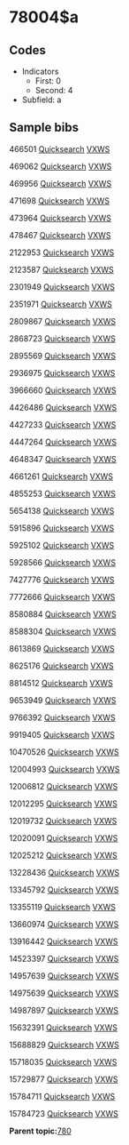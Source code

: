 # 78004$a

## Codes

-   Indicators
    -   First: 0
    -   Second: 4
-   Subfield: a

## Sample bibs

466501 [Quicksearch](https://search.library.yale.edu/catalog/466501) [VXWS](http://prodorbis.library.yale.edu:7014/vxws/GetHoldingsService?bibId=466501)

469062 [Quicksearch](https://search.library.yale.edu/catalog/469062) [VXWS](http://prodorbis.library.yale.edu:7014/vxws/GetHoldingsService?bibId=469062)

469956 [Quicksearch](https://search.library.yale.edu/catalog/469956) [VXWS](http://prodorbis.library.yale.edu:7014/vxws/GetHoldingsService?bibId=469956)

471698 [Quicksearch](https://search.library.yale.edu/catalog/471698) [VXWS](http://prodorbis.library.yale.edu:7014/vxws/GetHoldingsService?bibId=471698)

473964 [Quicksearch](https://search.library.yale.edu/catalog/473964) [VXWS](http://prodorbis.library.yale.edu:7014/vxws/GetHoldingsService?bibId=473964)

478467 [Quicksearch](https://search.library.yale.edu/catalog/478467) [VXWS](http://prodorbis.library.yale.edu:7014/vxws/GetHoldingsService?bibId=478467)

2122953 [Quicksearch](https://search.library.yale.edu/catalog/2122953) [VXWS](http://prodorbis.library.yale.edu:7014/vxws/GetHoldingsService?bibId=2122953)

2123587 [Quicksearch](https://search.library.yale.edu/catalog/2123587) [VXWS](http://prodorbis.library.yale.edu:7014/vxws/GetHoldingsService?bibId=2123587)

2301949 [Quicksearch](https://search.library.yale.edu/catalog/2301949) [VXWS](http://prodorbis.library.yale.edu:7014/vxws/GetHoldingsService?bibId=2301949)

2351971 [Quicksearch](https://search.library.yale.edu/catalog/2351971) [VXWS](http://prodorbis.library.yale.edu:7014/vxws/GetHoldingsService?bibId=2351971)

2809867 [Quicksearch](https://search.library.yale.edu/catalog/2809867) [VXWS](http://prodorbis.library.yale.edu:7014/vxws/GetHoldingsService?bibId=2809867)

2868723 [Quicksearch](https://search.library.yale.edu/catalog/2868723) [VXWS](http://prodorbis.library.yale.edu:7014/vxws/GetHoldingsService?bibId=2868723)

2895569 [Quicksearch](https://search.library.yale.edu/catalog/2895569) [VXWS](http://prodorbis.library.yale.edu:7014/vxws/GetHoldingsService?bibId=2895569)

2936975 [Quicksearch](https://search.library.yale.edu/catalog/2936975) [VXWS](http://prodorbis.library.yale.edu:7014/vxws/GetHoldingsService?bibId=2936975)

3966660 [Quicksearch](https://search.library.yale.edu/catalog/3966660) [VXWS](http://prodorbis.library.yale.edu:7014/vxws/GetHoldingsService?bibId=3966660)

4426486 [Quicksearch](https://search.library.yale.edu/catalog/4426486) [VXWS](http://prodorbis.library.yale.edu:7014/vxws/GetHoldingsService?bibId=4426486)

4427233 [Quicksearch](https://search.library.yale.edu/catalog/4427233) [VXWS](http://prodorbis.library.yale.edu:7014/vxws/GetHoldingsService?bibId=4427233)

4447264 [Quicksearch](https://search.library.yale.edu/catalog/4447264) [VXWS](http://prodorbis.library.yale.edu:7014/vxws/GetHoldingsService?bibId=4447264)

4648347 [Quicksearch](https://search.library.yale.edu/catalog/4648347) [VXWS](http://prodorbis.library.yale.edu:7014/vxws/GetHoldingsService?bibId=4648347)

4661261 [Quicksearch](https://search.library.yale.edu/catalog/4661261) [VXWS](http://prodorbis.library.yale.edu:7014/vxws/GetHoldingsService?bibId=4661261)

4855253 [Quicksearch](https://search.library.yale.edu/catalog/4855253) [VXWS](http://prodorbis.library.yale.edu:7014/vxws/GetHoldingsService?bibId=4855253)

5654138 [Quicksearch](https://search.library.yale.edu/catalog/5654138) [VXWS](http://prodorbis.library.yale.edu:7014/vxws/GetHoldingsService?bibId=5654138)

5915896 [Quicksearch](https://search.library.yale.edu/catalog/5915896) [VXWS](http://prodorbis.library.yale.edu:7014/vxws/GetHoldingsService?bibId=5915896)

5925102 [Quicksearch](https://search.library.yale.edu/catalog/5925102) [VXWS](http://prodorbis.library.yale.edu:7014/vxws/GetHoldingsService?bibId=5925102)

5928566 [Quicksearch](https://search.library.yale.edu/catalog/5928566) [VXWS](http://prodorbis.library.yale.edu:7014/vxws/GetHoldingsService?bibId=5928566)

7427776 [Quicksearch](https://search.library.yale.edu/catalog/7427776) [VXWS](http://prodorbis.library.yale.edu:7014/vxws/GetHoldingsService?bibId=7427776)

7772666 [Quicksearch](https://search.library.yale.edu/catalog/7772666) [VXWS](http://prodorbis.library.yale.edu:7014/vxws/GetHoldingsService?bibId=7772666)

8580884 [Quicksearch](https://search.library.yale.edu/catalog/8580884) [VXWS](http://prodorbis.library.yale.edu:7014/vxws/GetHoldingsService?bibId=8580884)

8588304 [Quicksearch](https://search.library.yale.edu/catalog/8588304) [VXWS](http://prodorbis.library.yale.edu:7014/vxws/GetHoldingsService?bibId=8588304)

8613869 [Quicksearch](https://search.library.yale.edu/catalog/8613869) [VXWS](http://prodorbis.library.yale.edu:7014/vxws/GetHoldingsService?bibId=8613869)

8625176 [Quicksearch](https://search.library.yale.edu/catalog/8625176) [VXWS](http://prodorbis.library.yale.edu:7014/vxws/GetHoldingsService?bibId=8625176)

8814512 [Quicksearch](https://search.library.yale.edu/catalog/8814512) [VXWS](http://prodorbis.library.yale.edu:7014/vxws/GetHoldingsService?bibId=8814512)

9653949 [Quicksearch](https://search.library.yale.edu/catalog/9653949) [VXWS](http://prodorbis.library.yale.edu:7014/vxws/GetHoldingsService?bibId=9653949)

9766392 [Quicksearch](https://search.library.yale.edu/catalog/9766392) [VXWS](http://prodorbis.library.yale.edu:7014/vxws/GetHoldingsService?bibId=9766392)

9919405 [Quicksearch](https://search.library.yale.edu/catalog/9919405) [VXWS](http://prodorbis.library.yale.edu:7014/vxws/GetHoldingsService?bibId=9919405)

10470526 [Quicksearch](https://search.library.yale.edu/catalog/10470526) [VXWS](http://prodorbis.library.yale.edu:7014/vxws/GetHoldingsService?bibId=10470526)

12004993 [Quicksearch](https://search.library.yale.edu/catalog/12004993) [VXWS](http://prodorbis.library.yale.edu:7014/vxws/GetHoldingsService?bibId=12004993)

12006812 [Quicksearch](https://search.library.yale.edu/catalog/12006812) [VXWS](http://prodorbis.library.yale.edu:7014/vxws/GetHoldingsService?bibId=12006812)

12012295 [Quicksearch](https://search.library.yale.edu/catalog/12012295) [VXWS](http://prodorbis.library.yale.edu:7014/vxws/GetHoldingsService?bibId=12012295)

12019732 [Quicksearch](https://search.library.yale.edu/catalog/12019732) [VXWS](http://prodorbis.library.yale.edu:7014/vxws/GetHoldingsService?bibId=12019732)

12020091 [Quicksearch](https://search.library.yale.edu/catalog/12020091) [VXWS](http://prodorbis.library.yale.edu:7014/vxws/GetHoldingsService?bibId=12020091)

12025212 [Quicksearch](https://search.library.yale.edu/catalog/12025212) [VXWS](http://prodorbis.library.yale.edu:7014/vxws/GetHoldingsService?bibId=12025212)

13228436 [Quicksearch](https://search.library.yale.edu/catalog/13228436) [VXWS](http://prodorbis.library.yale.edu:7014/vxws/GetHoldingsService?bibId=13228436)

13345792 [Quicksearch](https://search.library.yale.edu/catalog/13345792) [VXWS](http://prodorbis.library.yale.edu:7014/vxws/GetHoldingsService?bibId=13345792)

13355119 [Quicksearch](https://search.library.yale.edu/catalog/13355119) [VXWS](http://prodorbis.library.yale.edu:7014/vxws/GetHoldingsService?bibId=13355119)

13660974 [Quicksearch](https://search.library.yale.edu/catalog/13660974) [VXWS](http://prodorbis.library.yale.edu:7014/vxws/GetHoldingsService?bibId=13660974)

13916442 [Quicksearch](https://search.library.yale.edu/catalog/13916442) [VXWS](http://prodorbis.library.yale.edu:7014/vxws/GetHoldingsService?bibId=13916442)

14523397 [Quicksearch](https://search.library.yale.edu/catalog/14523397) [VXWS](http://prodorbis.library.yale.edu:7014/vxws/GetHoldingsService?bibId=14523397)

14957639 [Quicksearch](https://search.library.yale.edu/catalog/14957639) [VXWS](http://prodorbis.library.yale.edu:7014/vxws/GetHoldingsService?bibId=14957639)

14975639 [Quicksearch](https://search.library.yale.edu/catalog/14975639) [VXWS](http://prodorbis.library.yale.edu:7014/vxws/GetHoldingsService?bibId=14975639)

14987897 [Quicksearch](https://search.library.yale.edu/catalog/14987897) [VXWS](http://prodorbis.library.yale.edu:7014/vxws/GetHoldingsService?bibId=14987897)

15632391 [Quicksearch](https://search.library.yale.edu/catalog/15632391) [VXWS](http://prodorbis.library.yale.edu:7014/vxws/GetHoldingsService?bibId=15632391)

15688829 [Quicksearch](https://search.library.yale.edu/catalog/15688829) [VXWS](http://prodorbis.library.yale.edu:7014/vxws/GetHoldingsService?bibId=15688829)

15718035 [Quicksearch](https://search.library.yale.edu/catalog/15718035) [VXWS](http://prodorbis.library.yale.edu:7014/vxws/GetHoldingsService?bibId=15718035)

15729877 [Quicksearch](https://search.library.yale.edu/catalog/15729877) [VXWS](http://prodorbis.library.yale.edu:7014/vxws/GetHoldingsService?bibId=15729877)

15784711 [Quicksearch](https://search.library.yale.edu/catalog/15784711) [VXWS](http://prodorbis.library.yale.edu:7014/vxws/GetHoldingsService?bibId=15784711)

15784723 [Quicksearch](https://search.library.yale.edu/catalog/15784723) [VXWS](http://prodorbis.library.yale.edu:7014/vxws/GetHoldingsService?bibId=15784723)

**Parent topic:**[780](../../tags/780/780.md)

